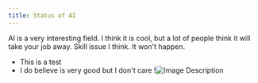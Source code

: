 ```yaml
---
title: Status of AI
---
```

AI is a very interesting field. I think it is cool, but a lot of people think it will take your job away. Skill issue I think. It won't happen.
- This is a test
- I do believe is very good but I don't care
!![Image Description](/images/../images/Pasted%20image%2020250125165348.png)